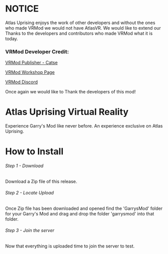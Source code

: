 # NOTICE
Atlas Uprising enjoys the work of other developers and without the ones who made VRMod we would not have AtlasVR. We would like to extend our Thanks to the developers and contributors who made VRMod what it is today.

### VRMod Developer Credit:

[VRMod Publisher - Catse](https://steamcommunity.com/id/Catse)

[VRMod Workshop Page](https://steamcommunity.com/sharedfiles/filedetails/?id=1678408548)

[VRMod Discord](https://discord.gg/c342B2P)

Once again we would like to Thank the developers of this mod!

# Atlas Uprising Virtual Reality
Experience Garry's Mod like never before. An experience exclusive on Atlas Uprising.

# How to Install

###### Step 1 - Download
Download a Zip file of this release.

###### Step 2 - Locate Upload
Once Zip file has been downloaded and opened find the 'GarrysMod' folder for your Garry's Mod and drag and drop the folder 'garrysmod' into that folder.

###### Step 3 - Join the server
Now that everything is uploaded time to join the server to test.